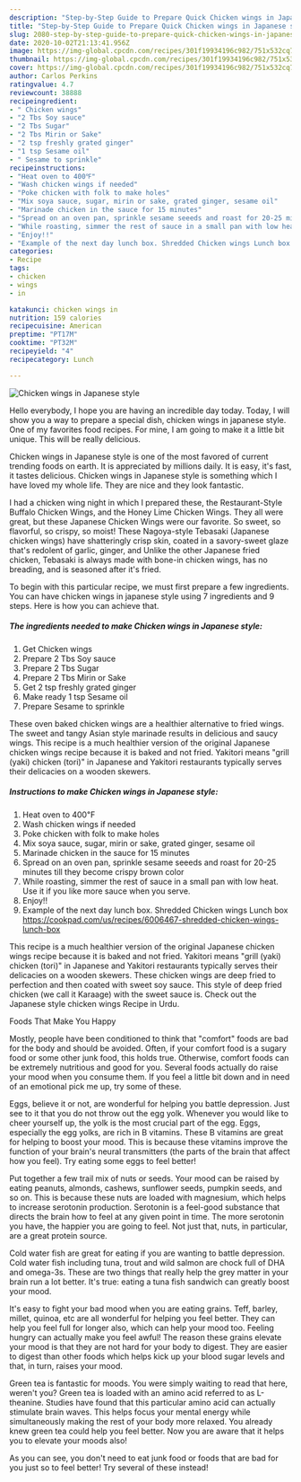 ```yaml
---
description: "Step-by-Step Guide to Prepare Quick Chicken wings in Japanese style"
title: "Step-by-Step Guide to Prepare Quick Chicken wings in Japanese style"
slug: 2080-step-by-step-guide-to-prepare-quick-chicken-wings-in-japanese-style
date: 2020-10-02T21:13:41.956Z
image: https://img-global.cpcdn.com/recipes/301f19934196c982/751x532cq70/chicken-wings-in-japanese-style-recipe-main-photo.jpg
thumbnail: https://img-global.cpcdn.com/recipes/301f19934196c982/751x532cq70/chicken-wings-in-japanese-style-recipe-main-photo.jpg
cover: https://img-global.cpcdn.com/recipes/301f19934196c982/751x532cq70/chicken-wings-in-japanese-style-recipe-main-photo.jpg
author: Carlos Perkins
ratingvalue: 4.7
reviewcount: 38888
recipeingredient:
- " Chicken wings"
- "2 Tbs Soy sauce"
- "2 Tbs Sugar"
- "2 Tbs Mirin or Sake"
- "2 tsp freshly grated ginger"
- "1 tsp Sesame oil"
- " Sesame to sprinkle"
recipeinstructions:
- "Heat oven to 400℉"
- "Wash chicken wings if needed"
- "Poke chicken with folk to make holes"
- "Mix soya sauce, sugar, mirin or sake, grated ginger, sesame oil"
- "Marinade chicken in the sauce for 15 minutes"
- "Spread on an oven pan, sprinkle sesame seeeds and roast for 20-25 minutes till they become crispy brown color"
- "While roasting, simmer the rest of sauce in a small pan with low heat. Use it if you like more sauce when you serve."
- "Enjoy!!"
- "Example of the next day lunch box. Shredded Chicken wings Lunch box https://cookpad.com/us/recipes/6006467-shredded-chicken-wings-lunch-box"
categories:
- Recipe
tags:
- chicken
- wings
- in

katakunci: chicken wings in 
nutrition: 159 calories
recipecuisine: American
preptime: "PT17M"
cooktime: "PT32M"
recipeyield: "4"
recipecategory: Lunch

---
```



![Chicken wings in Japanese style](https://img-global.cpcdn.com/recipes/301f19934196c982/751x532cq70/chicken-wings-in-japanese-style-recipe-main-photo.jpg)

Hello everybody, I hope you are having an incredible day today. Today, I will show you a way to prepare a special dish, chicken wings in japanese style. One of my favorites food recipes. For mine, I am going to make it a little bit unique. This will be really delicious.

Chicken wings in Japanese style is one of the most favored of current trending foods on earth. It is appreciated by millions daily. It is easy, it's fast, it tastes delicious. Chicken wings in Japanese style is something which I have loved my whole life. They are nice and they look fantastic.

I had a chicken wing night in which I prepared these, the Restaurant-Style Buffalo Chicken Wings, and the Honey Lime Chicken Wings. They all were great, but these Japanese Chicken Wings were our favorite. So sweet, so flavorful, so crispy, so moist! These Nagoya-style Tebasaki (Japanese chicken wings) have shatteringly crisp skin, coated in a savory-sweet glaze that&#39;s redolent of garlic, ginger, and Unlike the other Japanese fried chicken, Tebasaki is always made with bone-in chicken wings, has no breading, and is seasoned after it&#39;s fried.


To begin with this particular recipe, we must first prepare a few ingredients. You can have chicken wings in japanese style using 7 ingredients and 9 steps. Here is how you can achieve that.

<!--inarticleads1-->

##### The ingredients needed to make Chicken wings in Japanese style:

1. Get  Chicken wings
1. Prepare 2 Tbs Soy sauce
1. Prepare 2 Tbs Sugar
1. Prepare 2 Tbs Mirin or Sake
1. Get 2 tsp freshly grated ginger
1. Make ready 1 tsp Sesame oil
1. Prepare  Sesame to sprinkle


These oven baked chicken wings are a healthier alternative to fried wings. The sweet and tangy Asian style marinade results in delicious and saucy wings. This recipe is a much healthier version of the original Japanese chicken wings recipe because it is baked and not fried. Yakitori means &#34;grill (yaki) chicken (tori)&#34; in Japanese and Yakitori restaurants typically serves their delicacies on a wooden skewers. 

<!--inarticleads2-->

##### Instructions to make Chicken wings in Japanese style:

1. Heat oven to 400℉
1. Wash chicken wings if needed
1. Poke chicken with folk to make holes
1. Mix soya sauce, sugar, mirin or sake, grated ginger, sesame oil
1. Marinade chicken in the sauce for 15 minutes
1. Spread on an oven pan, sprinkle sesame seeeds and roast for 20-25 minutes till they become crispy brown color
1. While roasting, simmer the rest of sauce in a small pan with low heat. Use it if you like more sauce when you serve.
1. Enjoy!!
1. Example of the next day lunch box. Shredded Chicken wings Lunch box https://cookpad.com/us/recipes/6006467-shredded-chicken-wings-lunch-box


This recipe is a much healthier version of the original Japanese chicken wings recipe because it is baked and not fried. Yakitori means &#34;grill (yaki) chicken (tori)&#34; in Japanese and Yakitori restaurants typically serves their delicacies on a wooden skewers. These chicken wings are deep fried to perfection and then coated with sweet soy sauce. This style of deep fried chicken (we call it Karaage) with the sweet sauce is. Check out the Japanese style chicken wings Recipe in Urdu. 

Foods That Make You Happy


Mostly, people have been conditioned to think that "comfort" foods are bad for the body and should be avoided. Often, if your comfort food is a sugary food or some other junk food, this holds true. Otherwise, comfort foods can be extremely nutritious and good for you. Several foods actually do raise your mood when you consume them. If you feel a little bit down and in need of an emotional pick me up, try some of these.

Eggs, believe it or not, are wonderful for helping you battle depression. Just see to it that you do not throw out the egg yolk. Whenever you would like to cheer yourself up, the yolk is the most crucial part of the egg. Eggs, especially the egg yolks, are rich in B vitamins. These B vitamins are great for helping to boost your mood. This is because these vitamins improve the function of your brain's neural transmitters (the parts of the brain that affect how you feel). Try eating some eggs to feel better!

Put together a few trail mix of nuts or seeds. Your mood can be raised by eating peanuts, almonds, cashews, sunflower seeds, pumpkin seeds, and so on. This is because these nuts are loaded with magnesium, which helps to increase serotonin production. Serotonin is a feel-good substance that directs the brain how to feel at any given point in time. The more serotonin you have, the happier you are going to feel. Not just that, nuts, in particular, are a great protein source.

Cold water fish are great for eating if you are wanting to battle depression. Cold water fish including tuna, trout and wild salmon are chock full of DHA and omega-3s. These are two things that really help the grey matter in your brain run a lot better. It's true: eating a tuna fish sandwich can greatly boost your mood. 

It's easy to fight your bad mood when you are eating grains. Teff, barley, millet, quinoa, etc are all wonderful for helping you feel better. They can help you feel full for longer also, which can help your mood too. Feeling hungry can actually make you feel awful! The reason these grains elevate your mood is that they are not hard for your body to digest. They are easier to digest than other foods which helps kick up your blood sugar levels and that, in turn, raises your mood.

Green tea is fantastic for moods. You were simply waiting to read that here, weren't you? Green tea is loaded with an amino acid referred to as L-theanine. Studies have found that this particular amino acid can actually stimulate brain waves. This helps focus your mental energy while simultaneously making the rest of your body more relaxed. You already knew green tea could help you feel better. Now you are aware that it helps you to elevate your moods also!

As you can see, you don't need to eat junk food or foods that are bad for you just so to feel better! Try several of these instead!

